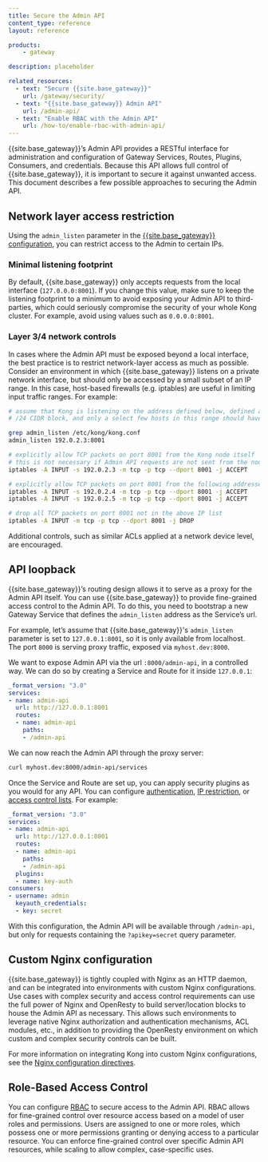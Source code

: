 ```yaml
---
title: Secure the Admin API
content_type: reference
layout: reference

products:
    - gateway

description: placeholder

related_resources:
  - text: "Secure {{site.base_gateway}}"
    url: /gateway/security/
  - text: "{{site.base_gateway}} Admin API"
    url: /admin-api/
  - text: "Enable RBAC with the Admin API"
    url: /how-to/enable-rbac-with-admin-api/
---
```


{{site.base_gateway}}’s Admin API provides a RESTful interface for administration and configuration of Gateway Services, Routes, Plugins, Consumers, and credentials. Because this API allows full control of {{site.base_gateway}}, it is important to secure it against unwanted access. This document describes a few possible approaches to securing the Admin API.

## Network layer access restriction

Using the `admin_listen` parameter in the [{{site.base_gateway}} configuration](/gateway/configuration/), you can restrict access to the Admin to certain IPs.

### Minimal listening footprint

By default, {{site.base_gateway}} only accepts requests from the local interface (`127.0.0.0:8001`). If you change this value, make sure to keep the listening footprint to a minimum to avoid exposing your Admin API to third-parties, which could seriously compromise the security of your whole Kong cluster. For example, avoid using values such as `0.0.0.0:8001`.

### Layer 3/4 network controls

In cases where the Admin API must be exposed beyond a local interface, the best practice is to restrict network-layer access as much as possible. Consider an environment in which {{site.base_gateway}} listens on a private network interface, but should only be accessed by a small subset of an IP range. In this case, host-based firewalls (e.g. iptables) are useful in limiting input traffic ranges. For example:

```sh
# assume that Kong is listening on the address defined below, defined as a
# /24 CIDR block, and only a select few hosts in this range should have access

grep admin_listen /etc/kong/kong.conf
admin_listen 192.0.2.3:8001

# explicitly allow TCP packets on port 8001 from the Kong node itself
# this is not necessary if Admin API requests are not sent from the node
iptables -A INPUT -s 192.0.2.3 -m tcp -p tcp --dport 8001 -j ACCEPT

# explicitly allow TCP packets on port 8001 from the following addresses
iptables -A INPUT -s 192.0.2.4 -m tcp -p tcp --dport 8001 -j ACCEPT
iptables -A INPUT -s 192.0.2.5 -m tcp -p tcp --dport 8001 -j ACCEPT

# drop all TCP packets on port 8001 not in the above IP list
iptables -A INPUT -m tcp -p tcp --dport 8001 -j DROP
```

Additional controls, such as similar ACLs applied at a network device level, are encouraged.

## API loopback

{{site.base_gateway}}’s routing design allows it to serve as a proxy for the Admin API itself. You can use {{site.base_gateway}} to provide fine-grained access control to the Admin API. To do this, you need to bootstrap a new Gateway Service that defines the `admin_listen` address as the Service’s url.

For example, let’s assume that {{site.base_gateway}}'s `admin_listen` parameter is set to `127.0.0.1:8001`, so it is only available from localhost. The port `8000` is serving proxy traffic, exposed via `myhost.dev:8000`.

We want to expose Admin API via the url `:8000/admin-api`, in a controlled way. We can do so by creating a Service and Route for it inside `127.0.0.1`:
```yaml
_format_version: "3.0"
services:
- name: admin-api
  url: http://127.0.0.1:8001
  routes:
  - name: admin-api
    paths:
    - /admin-api
```

We can now reach the Admin API through the proxy server:
```sh
curl myhost.dev:8000/admin-api/services
```

Once the Service and Route are set up, you can apply security plugins as you would for any API. You can configure [authentication](/plugins/?category=authentication), [IP restriction](/plugins/ip-restriction/), or [access control lists](/plugins/acl/). For example:

```yaml
_format_version: "3.0"
services:
- name: admin-api
  url: http://127.0.0.1:8001
  routes:
  - name: admin-api
    paths:
    - /admin-api
  plugins:
  - name: key-auth
consumers:
- username: admin
  keyauth_credentials:
  - key: secret
```
With this configuration, the Admin API will be available through `/admin-api`, but only for requests containing the `?apikey=secret` query parameter.

## Custom Nginx configuration

{{site.base_gateway}} is tightly coupled with Nginx as an HTTP daemon, and can be integrated into environments with custom Nginx configurations. Use cases with complex security and access control requirements can use the full power of Nginx and OpenResty to build server/location blocks to house the Admin API as necessary. This allows such environments to leverage native Nginx authorization and authentication mechanisms, ACL modules, etc., in addition to providing the OpenResty environment on which custom and complex security controls can be built.

For more information on integrating Kong into custom Nginx configurations, see the [Nginx configuration directives](/gateway/configuration/).

## Role-Based Access Control

You can configure [RBAC](/gateway/entities/rbac/) to secure access to the Admin API. RBAC allows for fine-grained control over resource access based on a model of user roles and permissions. Users are assigned to one or more roles, which possess one or more permissions granting or denying access to a particular resource. You can enforce fine-grained control over specific Admin API resources, while scaling to allow complex, case-specific uses.